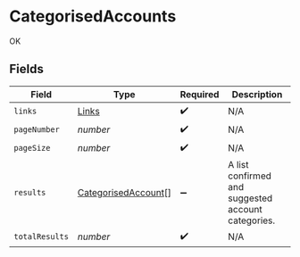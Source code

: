 # CategorisedAccounts

OK


## Fields

| Field                                                             | Type                                                              | Required                                                          | Description                                                       |
| ----------------------------------------------------------------- | ----------------------------------------------------------------- | ----------------------------------------------------------------- | ----------------------------------------------------------------- |
| `links`                                                           | [Links](../../models/shared/links.md)                             | :heavy_check_mark:                                                | N/A                                                               |
| `pageNumber`                                                      | *number*                                                          | :heavy_check_mark:                                                | N/A                                                               |
| `pageSize`                                                        | *number*                                                          | :heavy_check_mark:                                                | N/A                                                               |
| `results`                                                         | [CategorisedAccount](../../models/shared/categorisedaccount.md)[] | :heavy_minus_sign:                                                | A list confirmed and suggested account categories.                |
| `totalResults`                                                    | *number*                                                          | :heavy_check_mark:                                                | N/A                                                               |
